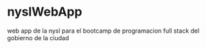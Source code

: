 # nyslWebApp
web app de la nysl para el bootcamp de programacion full stack del gobierno de la ciudad

